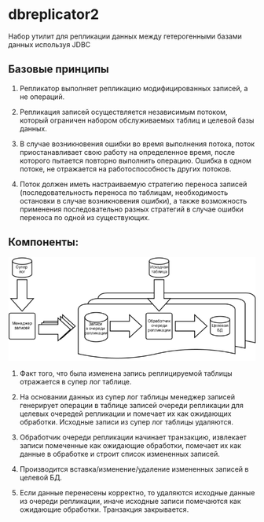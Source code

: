 dbreplicator2
=============

Набор утилит для репликации данных между гетерогенными базами данных используя JDBC

## Базовые принципы

1. Репликатор выполняет репликацию модифицированных записей, а не операций.

2. Репликация записей осуществляется независимым потоком, который ограничен набором обслуживаемых таблиц и целевой базы данных.

3. В случае возникновения ошибки во время выполнения потока, поток приостанавливает свою работу на определенное время, после которого пытается повторно выполнить операцию. Ошибка в одном потоке, не отражается на работоспособность других потоков.

4. Поток должен иметь настраиваемую стратегию переноса записей (последовательность переноса по таблицам, необходимость остановки в случае возникновения ошибки), а также возможность применения последовательно разных стратегий в случае ошибки переноса по одной из существующих.

## Компоненты:

![](docs/images/components.png?raw=true "Укрупненная схема архитектуры приложения")

1. Факт того, что была изменена запись реплицируемой таблицы отражается в супер лог таблице.

2. На основании данных из супер лог таблицы менеджер записей генерирует операции в таблице записей очереди репликации для целевых очередей репликации и помечает их как ожидающих обработки. Исходные записи из супер лог таблицы удаляются.

3. Обработчик очереди репликации начинает транзакцию, извлекает записи помеченные как ожидающие обработки, помечает их как данные в обработке и строит список измененных записей.

4. Производится вставка/изменение/удаление измененных записей в целевой БД.

5. Если данные перенесены корректно, то удаляются исходные данные из очереди репликации, иначе исходные записи помечаются как ожидающие обработки. Транзакция закрывается.

